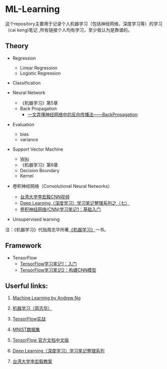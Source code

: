 # ML-Learning

这个repository主要用于记录个人机器学习（包括神经网络，深度学习等）的学习（cai keng)笔记
,所有链接个人均有学习，至少我认为是靠谱的。

## Theory

* Regression
	* Linear Regression
	* Logistic Regression

* Classification

* Neural Network
	* 《机器学习》第5章 
	* Back Propagation 
		* [一文弄懂神经网络中的反向传播法——BackPropagation](http://www.cnblogs.com/charlotte77/p/5629865.html)

* Evaluation
	* bias
	* variance 

* Support Vector Machine
	* [Wiki](https://en.wikipedia.org/wiki/Support_vector_machine) 
	* 《机器学习》第6章
	* Decision Boundary
	* Kernel

* 卷积神经网络（Convolutional Neural Networks）
	* [台湾大学李宏毅CNN视频](http://speech.ee.ntu.edu.tw/~tlkagk/courses/ML_2017/Lecture/CNN.mp4)
	* [Deep Learning（深度学习）学习笔记整理系列之（七）](http://blog.csdn.net/zouxy09/article/details/8781543)
	* [卷积神经网络(CNN)学习笔记1：基础入门](http://www.jeyzhang.com/cnn-learning-notes-1.html)

* Unsupervised learning

注：《机器学习》代指周志华所著[《机器学习》](https://book.douban.com/subject/26708119/)一书。

## Framework

* TensorFlow
	* [TensorFlow学习笔记1：入门](http://www.jeyzhang.com/tensorflow-learning-notes.html)
	* [TensorFlow学习笔记2：构建CNN模型](http://www.jeyzhang.com/tensorflow-learning-notes-2.html)

## Userful links:

1. [Machine Learning by Andrew Ng](https://www.coursera.org/learn/machine-learning/home/welcome)

2. [机器学习（周志华）](https://book.douban.com/subject/26708119/)

3. [TensorFlow实战](https://book.douban.com/subject/26974266/)

4. [MNIST数据集](http://yann.lecun.com/exdb/mnist/)

5. [TensorFlow 官方文档中文版](http://wiki.jikexueyuan.com/project/tensorflow-zh/)

6. [Deep Learning（深度学习）学习笔记整理系列](http://blog.csdn.net/zouxy09/article/details/8775360)

7. [台湾大学李宏毅教案](http://speech.ee.ntu.edu.tw/~tlkagk/courses.html) 